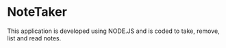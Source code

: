 # NoteTaker
This application is developed using NODE.JS and is coded to take, remove, list and read notes.
